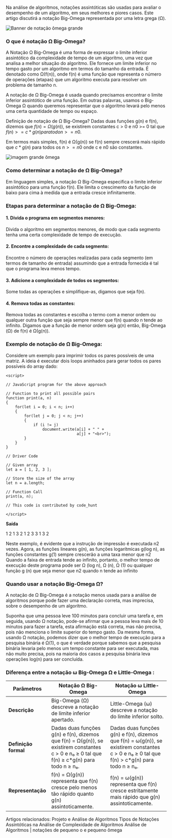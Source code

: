 Na análise de algoritmos, notações assintóticas são usadas para avaliar o desempenho de um algoritmo, em seus melhores e piores casos. Este artigo discutirá a notação Big-Omega representada por uma letra grega (Ω).

![Banner de notação ômega grande](https://media.geeksforgeeks.org/wp-content/uploads/20240329113344/Big-omega-notation-banner.webp)

### O que é notação Ω Big-Omega?

A Notação Ω Big-Omega é uma forma de expressar o limite inferior assintótico da complexidade de tempo de um algoritmo, uma vez que analisa a melhor situação do algoritmo. Ele fornece um limite inferior no tempo gasto por um algoritmo em termos do tamanho da entrada. É denotado como Ω(f(n)), onde f(n) é uma função que representa o número de operações (etapas) que um algoritmo executa para resolver um problema de tamanho n.

A notação de Ω Big-Omega é usada quando precisamos encontrar o limite inferior assintótico de uma função. Em outras palavras, usamos o Big-Omega Ω quando queremos representar que o algoritmo levará pelo menos uma certa quantidade de tempo ou espaço.

Definição de notação de Ω Big-Omega?
Dadas duas funções g(n) e f(n), dizemos que $f(n) = Ω(g(n))$, se existirem constantes c > 0 e n0 >= 0 tal que $f(n) >= c*g(n) para todo n >= n0$.

Em termos mais simples, f(n) é Ω(g(n)) se f(n) sempre crescerá mais rápido que $c*g(n)$ para todos os $n >= n0$ onde c e n0 são constantes.

![imagem grande ômega](https://media.geeksforgeeks.org/wp-content/uploads/20240329124349/big-omega-image.webp)


### Como determinar a notação de Ω Big-Omega?

Em linguagem simples, a notação Ω Big-Omega especifica o limite inferior assintótico para uma função f(n). Ele limita o crescimento da função de baixo para cima à medida que a entrada cresce infinitamente.

###  Etapas para determinar a notação de Ω Big-Omega:

#### 1. Divida o programa em segmentos menores:
Divida o algoritmo em segmentos menores, de modo que cada segmento tenha uma certa complexidade de tempo de execução.

#### 2. Encontre a complexidade de cada segmento:
Encontre o número de operações realizadas para cada segmento (em termos de tamanho de entrada) assumindo que a entrada fornecida é tal que o programa leva menos tempo.

#### 3. Adicione a complexidade de todos os segmentos:
Some todas as operações e simplifique-as, digamos que seja f(n).

#### 4. Remova todas as constantes:
Remova todas as constantes e escolha o termo com a menor ordem ou qualquer outra função que seja sempre menor que f(n) quando n tende ao infinito.
Digamos que a função de menor ordem seja g(n) então, Big-Omega (Ω) de f(n) é Ω(g(n)).


### Exemplo de notação de Ω Big-Omega:

Considere um exemplo para imprimir todos os pares possíveis de uma matriz. A ideia é executar dois loops aninhados para gerar todos os pares possíveis do array dado:

```
<script>

// JavaScript program for the above approach

// Function to print all possible pairs
function print(a, n)
{
    for(let i = 0; i < n; i++) 
    {
        for(let j = 0; j < n; j++) 
        {
            if (i != j)
                document.write(a[i] + " " + 
                               a[j] + "<br>");
        }
    }
}

// Driver Code

// Given array
let a = [ 1, 2, 3 ];

// Store the size of the array
let n = a.length;

// Function Call
print(a, n);

// This code is contributed by code_hunt
 
</script>
```

**Saída**

1 2
1 3
2 1
2 3
3 1
3 2

Neste exemplo, é evidente que a instrução de impressão é executada n2 vezes. Agora, as funções lineares g(n), as funções logarítmicas g(log n), as funções constantes g(1) sempre crescerão a uma taxa menor que n2 Quando a faixa de entrada tende ao infinito, portanto, o melhor tempo de execução deste programa pode ser Ω (log n), Ω (n), Ω (1) ou qualquer função g (n) que seja menor que n2 quando n tende ao infinito

### Quando usar a notação Big-Omega Ω?

A notação de Ω Big-Omega é a notação menos usada para a análise de algoritmos porque pode fazer uma declaração correta, mas imprecisa, sobre o desempenho de um algoritmo.

Suponha que uma pessoa leve 100 minutos para concluir uma tarefa e, em seguida, usando Ω notação, pode-se afirmar que a pessoa leva mais de 10 minutos para fazer a tarefa, esta afirmação está correta, mas não precisa, pois não menciona o limite superior do tempo gasto. Da mesma forma, usando Ω notação, podemos dizer que o melhor tempo de execução para a pesquisa binária é Ω(1), o que é verdade porque sabemos que a pesquisa binária levaria pelo menos um tempo constante para ser executada, mas não muito precisa, pois na maioria dos casos a pesquisa binária leva operações log(n) para ser concluída.

### Diferença entre a notação ω Big-Omega Ω e Little-Omega :

|**Parâmetros**|**Notação Ω Big-Omega**|**Notação ω Little-Omega**|
|---|---|---|
|**Descrição**|Big-Omega (Ω) descreve a notação de limite inferior apertado.|Little-Omega (ω) descreve a notação do limite inferior solto.|
|**Definição formal**|Dadas duas funções g(n) e f(n), dizemos que f(n) = Ω(g(n)), se existirem constantes c > 0 e n₀ ≥ 0 tal que f(n) ≥ c*g(n) para todo n ≥ n₀.|Dadas duas funções g(n) e f(n), dizemos que f(n) = ω(g(n)), se existirem constantes c > 0 e n₀ ≥ 0 tal que f(n) > c*g(n) para todo n ≥ n₀.|
|**Representação**|f(n) = Ω(g(n)) representa que f(n) cresce pelo menos tão rápido quanto g(n) assintoticamente.|f(n) = ω(g(n)) representa que f(n) cresce estritamente mais rápido que g(n) assintoticamente.|

Artigos relacionados:
Projeto e Análise de Algoritmos
Tipos de Notações Assintóticas na Análise de Complexidade de Algoritmos
Análise de Algoritmos | notações de pequeno o e pequeno ômega


